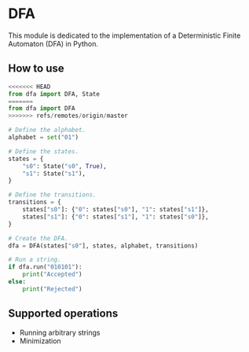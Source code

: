 # DFA

This module is dedicated to the implementation of a Deterministic Finite Automaton (DFA) in Python.

## How to use

```python
<<<<<<< HEAD
from dfa import DFA, State
=======
from dfa import DFA
>>>>>>> refs/remotes/origin/master

# Define the alphabet.
alphabet = set("01")

# Define the states.
states = {
    "s0": State("s0", True),
    "s1": State("s1"),
}

# Define the transitions.
transitions = {
    states["s0"]: {"0": states["s0"], "1": states["s1"]},
    states["s1"]: {"0": states["s1"], "1": states["s0"]},
}

# Create the DFA.
dfa = DFA(states["s0"], states, alphabet, transitions)

# Run a string.
if dfa.run("010101"):
    print("Accepted")
else:
    print("Rejected")
```

## Supported operations

- Running arbitrary strings
- Minimization
